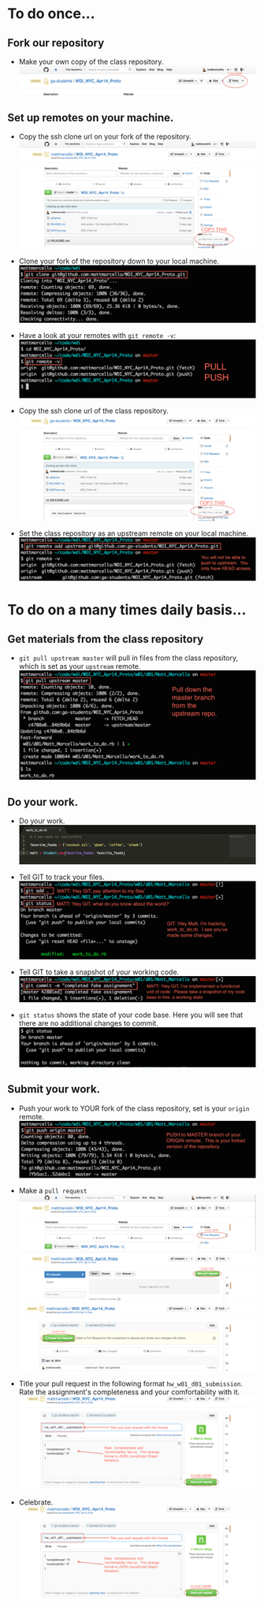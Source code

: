 # To do once...
## Fork our repository
* Make your own copy of the class repository.  
![Fork a Repo](01_fork.png)

## Set up remotes on your machine.
* Copy the ssh clone url on your fork of the repository.
![Set up remotes](02_ssh_clone_url.png)

* Clone your fork of the repository down to your local machine.
![clone](03_clone.png)

* Have a look at your remotes with ```git remote -v```: 
![remote](04_git_remote_v.png)

* Copy the ssh clone url of the class repository.
![copy class ssh](05_upstream_ssh_url.png)

* Set the class repository as an upstream remote on your local machine.
![set upstream](06_upstream_remote.png)

# To do on a many times daily basis...
## Get materials from the class repository
* ```git pull upstream master``` will pull in files from the class repository, which is set as your `upstream` remote.
![pull upsream](07_git_pull_upstream_master.png)

## Do your work.
* Do your work.
![do work](08_do_work.png)

* Tell GIT to track your files. 
![git add](09_add_your_work_to_git.png)

* Tell GIT to take a snapshot of your working code. 
![git commit](10_commit_your_work_to_git.png)

* ```git status``` shows the state of your code base.  Here you will see that there are no additional changes to commit.
![git status](11_commit_your_work_to_git_2.png)

## Submit your work.

* Push your work to YOUR fork of the class repository, set is your `origin` remote.
![push to origin](12_git_push_origin_master.png)

* Make a `pull request`	
![pull 1](13_pull_request_1.png)
![pull 2](14_pull_request_2.png)
![pull 3](15_create_pull_request.png)

* Title your pull request in the following format `hw_w01_d01_submission`.  Rate the assignment's completeness and your comfortability with it. 
![title the pull](16_send_pull_request.png)

* Celebrate. 
![done](16_send_pull_request.png)


















